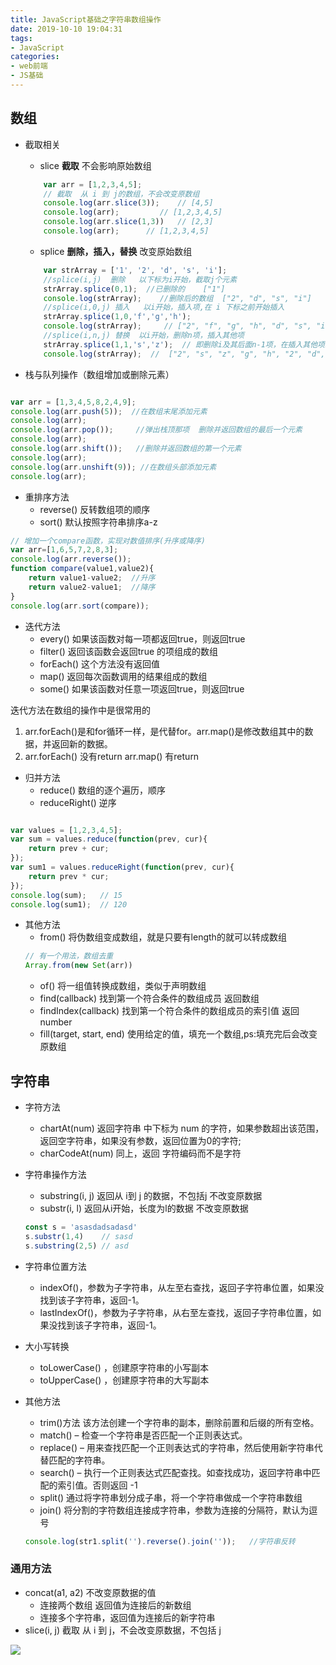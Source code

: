 ```yaml
---
title: JavaScript基础之字符串数组操作
date: 2019-10-10 19:04:31
tags: 
- JavaScript
categories: 
- web前端
- JS基础
---
```

## 数组

+ 截取相关
    + slice **截取**   不会影响原始数组
    
    ``` js 
        var arr = [1,2,3,4,5];
        // 截取  从 i 到 j的数组，不会改变原数组
        console.log(arr.slice(3));    // [4,5]
        console.log(arr);         // [1,2,3,4,5]
        console.log(arr.slice(1,3))   // [2,3]
        console.log(arr);      // [1,2,3,4,5]

    ```



    + splice  **删除，插入，替换**  改变原始数组
    
    ``` js
        var strArray = ['1', '2', 'd', 's', 'i'];
        //splice(i,j)  删除   以下标为i开始，截取j个元素
        strArray.splice(0,1);  //已删除的    ["1"]
        console.log(strArray);    //删除后的数组  ["2", "d", "s", "i"]
        //splice(i,0,j) 插入   以i开始，插入项,在 i 下标之前开始插入
        strArray.splice(1,0,'f','g','h');  
        console.log(strArray);     // ["2", "f", "g", "h", "d", "s", "i"]
        //splice(i,n,j) 替换  以i开始，删除n项，插入其他项
        strArray.splice(1,1,'s','z');  // 即删除i及其后面n-1项，在插入其他项。
        console.log(strArray);  //  ["2", "s", "z", "g", "h", "2", "d", "s", "i"]
    ```
<!-- more -->
+ 栈与队列操作（数组增加或删除元素）

``` js

var arr = [1,3,4,5,8,2,4,9];
console.log(arr.push(5));  //在数组末尾添加元素
console.log(arr);
console.log(arr.pop());     //弹出栈顶那项  删除并返回数组的最后一个元素
console.log(arr);
console.log(arr.shift());   //删除并返回数组的第一个元素
console.log(arr);
console.log(arr.unshift(9)); //在数组头部添加元素
console.log(arr);

```

+ 重排序方法
    + reverse()  反转数组项的顺序
    + sort()      默认按照字符串排序a-z
 
``` js
// 增加一个compare函数，实现对数值排序(升序或降序)
var arr=[1,6,5,7,2,8,3];
console.log(arr.reverse());
function compare(value1,value2){
    return value1-value2;  //升序
    return value2-value1;  //降序
}
console.log(arr.sort(compare));
```

+ 迭代方法
    + every()       如果该函数对每一项都返回true，则返回true
    + filter()         返回该函数会返回true 的项组成的数组
    + forEach()    这个方法没有返回值
    + map()         返回每次函数调用的结果组成的数组
    + some()       如果该函数对任意一项返回true，则返回true
  
迭代方法在数组的操作中是很常用的

1. arr.forEach()是和for循环一样，是代替for。arr.map()是修改数组其中的数据，并返回新的数据。
2. arr.forEach() 没有return  arr.map() 有return

  

+ 归并方法
    + reduce()       数组的逐个遍历，顺序
    + reduceRight()      逆序
 
``` js

var values = [1,2,3,4,5];
var sum = values.reduce(function(prev, cur){
    return prev + cur;
});
var sum1 = values.reduceRight(function(prev, cur){
    return prev * cur;
});
console.log(sum);   // 15
console.log(sum1);  // 120

```

+ 其他方法
    + from() 将伪数组变成数组，就是只要有length的就可以转成数组
    ```js
    // 有一个用法，数组去重
    Array.from(new Set(arr))
    ```
    + of() 将一组值转换成数组，类似于声明数组 
    + find(callback) 找到第一个符合条件的数组成员  返回数组
    + findIndex(callback) 找到第一个符合条件的数组成员的索引值  返回number
    + fill(target, start, end) 使用给定的值，填充一个数组,ps:填充完后会改变原数组

## 字符串

+ 字符方法
    + chartAt(num)  返回字符串 中下标为 num 的字符，如果参数超出该范围，返回空字符串，如果没有参数，返回位置为0的字符;
    + charCodeAt(num)  同上，返回 字符编码而不是字符

+ 字符串操作方法
    + substring(i, j)  返回从 i到 j 的数据，不包括j   不改变原数据
    + substr(i, l)  返回从i开始，长度为l的数据    不改变原数据
    ``` js
    const s = 'asasdadsadasd'
    s.substr(1,4)    // sasd
    s.substring(2,5) // asd
    
    ```

+ 字符串位置方法
    + indexOf()，参数为子字符串，从左至右查找，返回子字符串位置，如果没找到该子字符串，返回-1。
    + lastIndexOf()，参数为子字符串，从右至左查找，返回子字符串位置，如果没找到该子字符串，返回-1。

+ 大小写转换
    + toLowerCase() ，创建原字符串的小写副本
    + toUpperCase() ，创建原字符串的大写副本

+ 其他方法
    + trim()方法   该方法创建一个字符串的副本，删除前置和后缀的所有空格。
    + match() – 检查一个字符串是否匹配一个正则表达式。
    + replace() – 用来查找匹配一个正则表达式的字符串，然后使用新字符串代替匹配的字符串。
    + search() – 执行一个正则表达式匹配查找。如查找成功，返回字符串中匹配的索引值。否则返回 -1 
    + split()      通过将字符串划分成子串，将一个字符串做成一个字符串数组
    + join()   将分割的字符数组连接成字符串，参数为连接的分隔符，默认为逗号
    ``` js
    console.log(str1.split('').reverse().join(''));   //字符串反转
    ```


### 通用方法

+ concat(a1, a2)   不改变原数据的值
    + 连接两个数组 返回值为连接后的新数组
    + 连接多个字符串，返回值为连接后的新字符串
+ slice(i, j)  截取  从 i 到 j，不会改变原数据，不包括 j



![](https://image-static.segmentfault.com/629/456/629456743-57a401904d0d1)